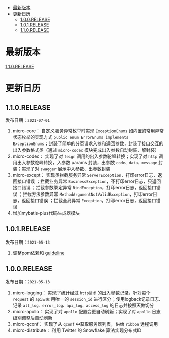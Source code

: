 - [最新版本](#%E6%9C%80%E6%96%B0%E7%89%88%E6%9C%AC)
- [更新日历](#%E6%9B%B4%E6%96%B0%E6%97%A5%E5%8E%86)
  - [1.0.0.RELEASE](#100release)
  - [1.0.1.RELEASE](#101release)
  - [1.1.0.RELEASE](#110release)


# 最新版本

[1.1.0.RELEASE](#110release)

# 更新日历

## 1.1.0.RELEASE

发布日期：`2021-07-01`

1. micro-core： 自定义服务异常枚举时实现 `ExceptionEnums` 如内置的常用异常状态枚举的实现方式 `public enum ErrorEnums implements ExceptionEnums`；封装了简单的分页请求入参和返回参数，封装了接口交互的出入参数格式类（通过 `micro-codec` 模块完成出入参数自动封装、解封装） 
2. micro-codec： 实现了对 `feign` 调用的出入参数驼峰转换；实现了对 `http` 调用出入参数驼峰转换，入参数 params 封装，出参数 `code、data、message` 封装；实现了对 `swagger` 展示中入参数、出参数封装
3. micro-except： 实现类拦截服务异常 `ServerException`，打印error日志，返回接口错误 ；拦截业务异常 `BusinessException`，不打印error日志，只返回接口错误 ；拦截参数绑定异常 `BindException`，打印error日志，返回接口错误 ；拦截方法参数异常 `MethodArgumentNotValidException`，打印error日志，返回接口错误 ；拦截全局异常 `Exception`，打印error日志，返回接口错误
4. 增加mybatis-plus代码生成器模块


## 1.0.1.RELEASE

发布日期：`2021-05-13`

1. 调整pom依赖和 [guideline](GUIDELINE.md)

## 1.0.0.RELEASE

发布日期：`2021-05-13`

1. micro-logging： 实现了统计经过 `http请求` 的出入参数记录，针对每个 `request` 的 `api日志` 用唯一的 `session_id` 进行区分；使用logback记录日志、记录 `all_log、error_log、api_log、access_log` 的日志并按照天做切分
2. micro-apollo： 实现了对 `apollo` 配置变更自动刷新；实现了对 `apollo` 日志级别调整后自动刷新
3. micro-qconf： 实现了从 `qconf` 中获取服务器列表，供给 `ribbon` 远程调用
3. micro-distribute： 利用 Twitter 的 Snowflake 算法实现分布式ID
